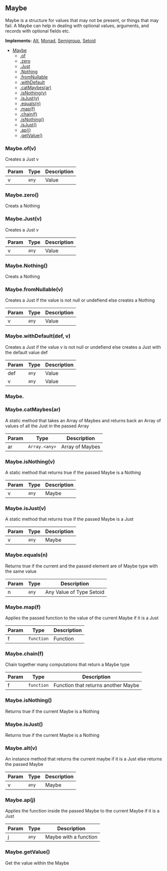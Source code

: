 <a name="Maybe"></a>

## Maybe 
Maybe is a structure for values that may not be present, or things that may fail.
A Maybe can help in dealing with optional values, arguments, and records with optional fields etc.

**Implements:** [Alt](https://github.com/fantasyland/fantasy-land#alt), [Monad](https://github.com/fantasyland/fantasy-land#monad), [Semigroup](https://github.com/fantasyland/fantasy-land#semigroup), [Setoid](https://github.com/fantasyland/fantasy-land#setoid)

* [Maybe](#Maybe)
    * [.of](#Maybe.of)
    * [.zero](#Maybe.zero)
    * [.Just](#Maybe.Just)
    * [.Nothing](#Maybe.Nothing)
    * [.fromNullable](#Maybe.fromNullable)
    * [.withDefault](#Maybe.withDefault)
    * [.catMaybes(ar)](#Maybe.catMaybes)
    * [.isNothing(v)](#Maybe.isNothing)
    * [.isJust(v)](#Maybe.isJust)
    * [.equals(n)](#Maybe.equals)
    * [.map(f)](#Maybe.map)
    * [.chain(f)](#Maybe.chain)
    * [.isNothing()](#Maybe.isNothing)
    * [.isJust()](#Maybe.isJust)
    * [.ap(j)](#Maybe.ap)
    * [.getValue()](#Maybe.getValue)


<a name="Maybe.of"></a>

### Maybe.of(v)
Creates a Just v


| Param | Type | Description |
| --- | --- | --- |
| v | <code>any</code> | Value |

<a name="Maybe.zero"></a>

### Maybe.zero()
Creats a Nothing

<a name="Maybe.Just"></a>

### Maybe.Just(v)
Creates a Just v


| Param | Type | Description |
| --- | --- | --- |
| v | <code>any</code> | Value |

<a name="Maybe.Nothing"></a>

### Maybe.Nothing()
Creats a Nothing

<a name="Maybe.fromNullable"></a>

### Maybe.fromNullable(v)
Creates a Just if the value is not null or undefiend else creates a Nothing


| Param | Type | Description |
| --- | --- | --- |
| v | <code>any</code> | Value |

<a name="Maybe.withDefault"></a>

### Maybe.withDefault(def, v)
Creates a Just if the value v is not null or undefiend else creates a Just with the default value def


| Param | Type | Description |
| --- | --- | --- |
| def | <code>any</code> | Value |
| v | <code>any</code> | Value |

### Maybe.

<a name="Maybe.catMaybes"></a>

### Maybe.catMaybes(ar)
A static method that takes an Array of Maybes and returns back an Array of values of all the Just in the passed Array

| Param | Type | Description |
| --- | --- | --- |
| ar | <code>Array.&lt;any&gt;</code> | Array of Maybes |

<a name="Maybe.isNothing"></a>

### Maybe.isNothing(v)
A static method that returns true if the passed Maybe is a Nothing

| Param | Type | Description |
| --- | --- | --- |
| v | <code>any</code> | Maybe |

<a name="Maybe.isJust"></a>

### Maybe.isJust(v)
A static method that returns true if the passed Maybe is a Just

| Param | Type | Description |
| --- | --- | --- |
| v | <code>any</code> | Maybe |

<a name="Maybe.equals"></a>

### Maybe.equals(n)
Returns true if the current and the passed element are of Maybe type with the same value

| Param | Type | Description |
| --- | --- | --- |
| n | <code>any</code> | Any Value of Type Setoid |

<a name="Maybe.map"></a>

### Maybe.map(f)
Applies the passed function to the value of the current Maybe if it is a Just

| Param | Type | Description |
| --- | --- | --- |
| f | <code>function</code> | Function |

<a name="Maybe.chain"></a>

### Maybe.chain(f)
Chain together many computations that return a Maybe type 

| Param | Type | Description |
| --- | --- | --- |
| f | <code>function</code> | Function that returns another Maybe |

<a name="Maybe.isNothing"></a>

### Maybe.isNothing()
Returns true if the current Maybe is a Nothing 
<a name="Maybe.isJust"></a>

### Maybe.isJust()
Returns true if the current Maybe is a Nothing

<a name="Maybe.alt"></a>

### Maybe.alt(v)
An instance method that returns the current maybe if it is a Just else returns the passed Maybe

| Param | Type | Description |
| --- | --- | --- |
| v | <code>any</code> | Maybe |

<a name="Maybe.ap"></a>

### Maybe.ap(j)
Applies the function inside the passed Maybe to the current Maybe if it is a Just

| Param | Type | Description |
| --- | --- | --- |
| j | <code>any</code> | Maybe with a function |

<a name="Maybe.getValue"></a>

### Maybe.getValue()
Get the value within the Maybe